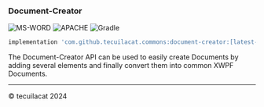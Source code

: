 ### Document-Creator
![MS-WORD](https://img.shields.io/badge/Microsoft_Word-2B579A?style=for-the-badge&logo=microsoft-word&logoColor=white)
![APACHE](https://img.shields.io/badge/Apache-D22128?style=for-the-badge&logo=Apache&logoColor=white)
![Gradle](https://img.shields.io/badge/gradle-02303A?style=for-the-badge&logo=gradle&logoColor=white)

```groovy
implementation 'com.github.tecuilacat.commons:document-creator:[latest-release]'
```

The Document-Creator API can be used to easily create Documents by adding several elements and finally convert them into common XWPF Documents.


---
&copy; tecuilacat 2024